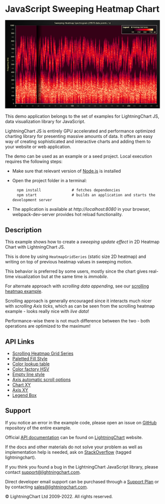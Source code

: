 # JavaScript Sweeping Heatmap Chart

![JavaScript Sweeping Heatmap Chart](sweepingHeatmapGrid-darkGold.png)

This demo application belongs to the set of examples for LightningChart JS, data visualization library for JavaScript.

LightningChart JS is entirely GPU accelerated and performance optimized charting library for presenting massive amounts of data. It offers an easy way of creating sophisticated and interactive charts and adding them to your website or web application.

The demo can be used as an example or a seed project. Local execution requires the following steps:

-   Make sure that relevant version of [Node.js](https://nodejs.org/en/download/) is installed
-   Open the project folder in a terminal:

          npm install              # fetches dependencies
          npm start                # builds an application and starts the development server

-   The application is available at _http://localhost:8080_ in your browser, webpack-dev-server provides hot reload functionality.


## Description

This example shows how to create a _sweeping update effect_ in 2D Heatmap Chart with LightningChart JS.

This is done by using `HeatmapGridSeries` (static size 2D heatmap) and writing on top of previous heatmap values in sweeping motion.

This behavior is preferred by some users, mostly since the chart gives real-time visualization but at the same time is _immobile_.

For alternate approach with _scrolling data appending_, see our [scrolling heatmap example](https://lightningchart.com/lightningchart-js-interactive-examples/examples/lcjs-example-0803-scrollingHeatmap.html).

Scrolling approach is generally encouraged since it interacts much nicer with _scrolling Axis ticks_, which as can be seen from the scrolling heatmap example - looks really nice with _live data_!

Performance-wise there is not much difference between the two - both operations are optimized to the maximum!


## API Links

* [Scrolling Heatmap Grid Series]
* [Paletted Fill Style]
* [Color lookup table]
* [Color factory HSV]
* [Empty line style]
* [Axis automatic scroll options]
* [Chart XY]
* [Axis XY]
* [Legend Box]


## Support

If you notice an error in the example code, please open an issue on [GitHub][0] repository of the entire example.

Official [API documentation][1] can be found on [LightningChart][2] website.

If the docs and other materials do not solve your problem as well as implementation help is needed, ask on [StackOverflow][3] (tagged lightningchart).

If you think you found a bug in the LightningChart JavaScript library, please contact support@lightningchart.com.

Direct developer email support can be purchased through a [Support Plan][4] or by contacting sales@lightningchart.com.

[0]: https://github.com/Arction/
[1]: https://lightningchart.com/lightningchart-js-api-documentation/
[2]: https://lightningchart.com
[3]: https://stackoverflow.com/questions/tagged/lightningchart
[4]: https://lightningchart.com/support-services/

© LightningChart Ltd 2009-2022. All rights reserved.


[Scrolling Heatmap Grid Series]: https://lightningchart.com/lightningchart-js-api-documentation/v4.1.0/classes/HeatmapScrollingGridSeriesIntensityValues.html
[Paletted Fill Style]: https://lightningchart.com/lightningchart-js-api-documentation/v4.1.0/classes/PalettedFill.html
[Color lookup table]: https://lightningchart.com/lightningchart-js-api-documentation/v4.1.0/classes/LUT.html
[Color factory HSV]: https://lightningchart.com/lightningchart-js-api-documentation/v4.1.0/functions/ColorHSV.html
[Empty line style]: https://lightningchart.com/lightningchart-js-api-documentation/v4.1.0/variables/emptyLine.html
[Axis automatic scroll options]: https://lightningchart.com/lightningchart-js-api-documentation/v4.1.0/variables/AxisScrollStrategies.html
[Chart XY]: https://lightningchart.com/lightningchart-js-api-documentation/v4.1.0/classes/ChartXY.html
[Axis XY]: https://lightningchart.com/lightningchart-js-api-documentation/v4.1.0/classes/Axis.html
[Legend Box]: https://lightningchart.com/lightningchart-js-api-documentation/v4.1.0/classes/Chart.html#addLegendBox

